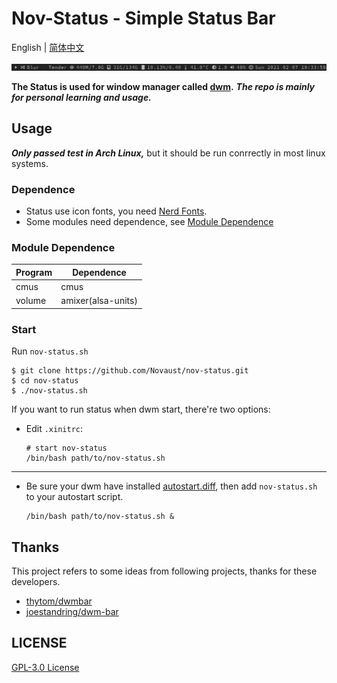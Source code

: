 # Nov-Status - Simple Status Bar
English | [简体中文](README_CN.md)  

![screenshot](screenshot.png)

**The Status is used for window manager called [dwm](https://dwm.suckless.org/).** ***The repo is mainly for personal learning and usage.***

## Usage
___Only passed test in Arch Linux,___ but it should be run conrrectly in most linux systems.

### Dependence
+ Status use icon fonts, you need [Nerd Fonts](https://github.com/ryanoasis/nerd-fonts).
+ Some modules need dependence, see [Module Dependence](#module-dependence)

### Module Dependence

|Program|Dependence|
|---|---|
|cmus|cmus|
|volume|amixer(alsa-units)|

### Start
Run `nov-status.sh`
```
$ git clone https://github.com/Novaust/nov-status.git
$ cd nov-status
$ ./nov-status.sh
```
If you want to run status when dwm start, there're two options:

+ Edit `.xinitrc`:	
	```
	# start nov-status
	/bin/bash path/to/nov-status.sh
	```
- - -
+ Be sure your dwm have installed [autostart.diff](https://dwm.suckless.org/patches/autostart/), then add `nov-status.sh` to your autostart script.
	```
	/bin/bash path/to/nov-status.sh &
	```

## Thanks
This project refers to some ideas from following projects, thanks for these developers.
+ [thytom/dwmbar](https://github.com/thytom/dwmbar)
+ [joestandring/dwm-bar](https://github.com/joestandring/dwm-bar)

## LICENSE

[GPL-3.0 License](LICENSE)
